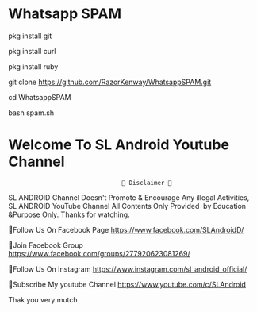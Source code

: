 # Whatsapp SPAM


pkg install git



pkg install curl

pkg install ruby

git clone https://github.com/RazorKenway/WhatsappSPAM.git

cd WhatsappSPAM 

bash spam.sh

# Welcome To SL Android Youtube Channel

                                    💢 Disclaimer 💢

SL ANDROID  Channel Doesn't Promote & Encourage Any illegal Activities, 
SL ANDROID YouTube Channel All Contents Only Provided  by Education &Purpose Only. 
Thanks for watching.



📛Follow Us On Facebook Page 
    https://www.facebook.com/SLAndroidD/
    
 
📛Join Facebook Group
    https://www.facebook.com/groups/277920623081269/
    

📛Follow Us On Instagram 
    https://www.instagram.com/sl_android_official/
    

📛Subscribe My youtube Channel
    https://www.youtube.com/c/SLAndroid



Thak you very mutch
